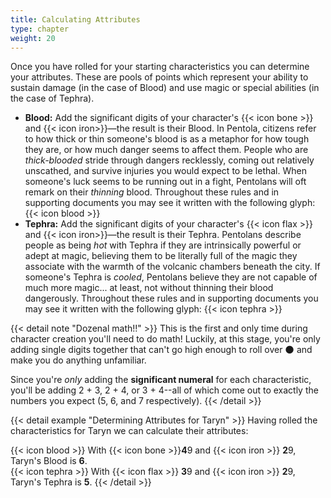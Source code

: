 ```yaml
---
title: Calculating Attributes
type: chapter
weight: 20
---
```


Once you have rolled for your starting characteristics you can determine your attributes.
These are pools of points which represent your ability to sustain damage (in the case of Blood) and use magic or special abilities (in the case of Tephra).

+ **Blood:** Add the significant digits of your character's {{< icon bone >}} and {{< icon iron>}}—the result is their Blood.
  In Pentola, citizens refer to how thick or thin someone's blood is as a metaphor for how tough they are, or how much danger seems to affect them.
  People who are _thick-blooded_ stride through dangers recklessly, coming out relatively unscathed, and survive injuries you would expect to be lethal.
  When someone's luck seems to be running out in a fight, Pentolans will oft remark on their _thinning_ blood.
  Throughout these rules and in supporting documents you may see it written with the following glyph: {{< icon blood >}}
+ **Tephra:** Add the significant digits of your character's {{< icon flax >}} and {{< icon iron>}}—the result is their Tephra.
  Pentolans describe people as being _hot_ with Tephra if they are intrinsically powerful or adept at magic, believing them to be literally full of the magic they associate with the warmth of the volcanic chambers beneath the city.
  If someone's Tephra is _cooled_, Pentolans believe they are not capable of much more magic... at least, not without thinning their blood dangerously.
  Throughout these rules and in supporting documents you may see it written with the following glyph: {{< icon tephra >}}

{{< detail note "Dozenal math!!" >}}
This is the first and only time during character creation you'll need to do math!
Luckily, at this stage, you're only adding single digits together that can't go high enough to roll over 🌑 and make you do anything unfamiliar.

Since you're _only_ adding the **significant numeral** for each characteristic, you'll be adding 2 + 3, 2 + 4, or 3 + 4--all of which come out to exactly the numbers you expect (5, 6, and 7 respectively).
{{< /detail >}}

{{< detail example "Determining Attributes for Taryn" >}}
Having rolled the characteristics for Taryn we can calculate their attributes:

{{< icon blood >}} With {{< icon bone >}}<strong>4</strong>9 and {{< icon iron >}} <strong>2</strong>9, Taryn's Blood is <strong>6</strong>.<br />
{{< icon tephra >}} With {{< icon flax >}} <strong>3</strong>9 and {{< icon iron >}} <strong>2</strong>9, Taryn's Tephra is <strong>5</strong>.
{{< /detail >}}
